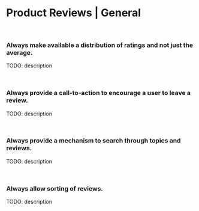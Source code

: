 # Product Reviews | General
<br>


### Always make available a distribution of ratings and not just the average.

TODO: description

<br>


### Always provide a call-to-action to encourage a user to leave a review.

TODO: description

<br>


### Always provide a mechanism to search through topics and reviews.

TODO: description

<br>


### Always allow sorting of reviews.

TODO: description

<br>


